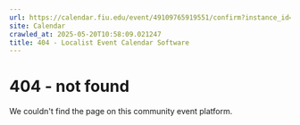 ```yaml
---
url: https://calendar.fiu.edu/event/49109765919551/confirm?instance_id=49109765953365&return=https%3A%2F%2Fcalendar.fiu.edu%2Fcalendar%3Fevent_types%255B%255D%3D121721
site: Calendar
crawled_at: 2025-05-20T10:58:09.021247
title: 404 - Localist Event Calendar Software
---
```


# 404 - not found
We couldn't find the page on this community event platform.
